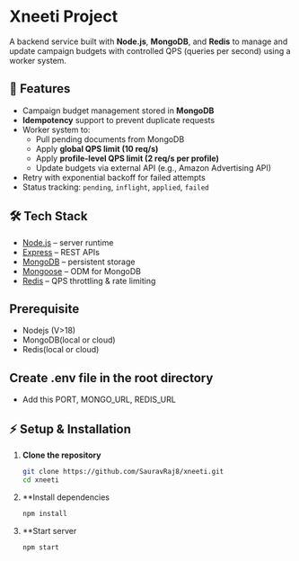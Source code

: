 # Xneeti Project

A backend service built with **Node.js**, **MongoDB**, and **Redis** to manage and update campaign budgets with controlled QPS (queries per second) using a worker system.

## 🚀 Features
- Campaign budget management stored in **MongoDB**
- **Idempotency** support to prevent duplicate requests
- Worker system to:
  - Pull pending documents from MongoDB
  - Apply **global QPS limit (10 req/s)**
  - Apply **profile-level QPS limit (2 req/s per profile)**
  - Update budgets via external API (e.g., Amazon Advertising API)
- Retry with exponential backoff for failed attempts
- Status tracking: `pending`, `inflight`, `applied`, `failed`

## 🛠️ Tech Stack
- [Node.js](https://nodejs.org/) – server runtime
- [Express](https://expressjs.com/) – REST APIs
- [MongoDB](https://www.mongodb.com/) – persistent storage
- [Mongoose](https://mongoosejs.com/) – ODM for MongoDB
- [Redis](https://redis.io/) – QPS throttling & rate limiting

## Prerequisite
- Nodejs (V>18)
- MongoDB(local or cloud)
- Redis(local or cloud)

## Create .env file in the root directory
- Add this PORT, MONGO_URL, REDIS_URL
## ⚡ Setup & Installation

1. **Clone the repository**
   ```bash
   git clone https://github.com/SauravRaj8/xneeti.git
   cd xneeti

2. **Install dependencies
   ```bash
   npm install

3. **Start server
   ```bash
   npm start
